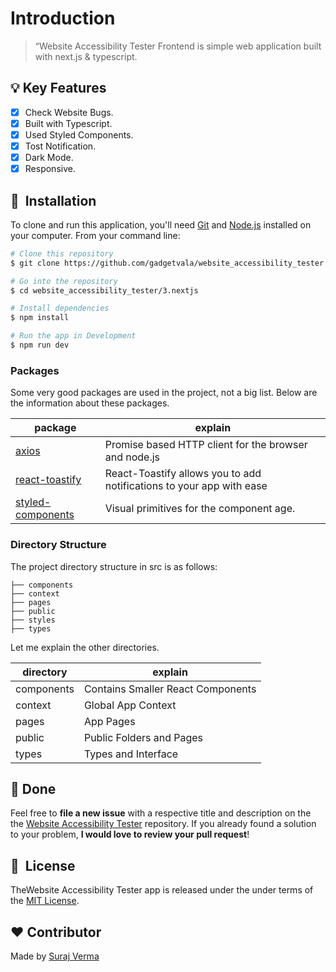 # Introduction

> “Website Accessibility Tester Frontend
> is simple web application built with next.js & typescript.

## :bulb: Key Features

- [x] Check Website Bugs.
- [x] Built with Typescript.
- [x] Used Styled Components.
- [x] Tost Notification.
- [x] Dark Mode.
- [x] Responsive.

## 🚀 &nbsp;Installation

To clone and run this application, you'll need [Git](https://git-scm.com) and [Node.js](https://nodejs.org/en/) installed on your computer. From your command line:

```bash
# Clone this repository
$ git clone https://github.com/gadgetvala/website_accessibility_tester.git

# Go into the repository
$ cd website_accessibility_tester/3.nextjs

# Install dependencies
$ npm install

# Run the app in Development
$ npm run dev
```

### Packages

Some very good packages are used in the project, not a big list.
Below are the information about these packages.

| package                                                         | explain                                                              |
| --------------------------------------------------------------- | -------------------------------------------------------------------- |
| [axios](https://www.npmjs.com/package/compression)              | Promise based HTTP client for the browser and node.js                |
| [react-toastify](https://www.npmjs.com/package/connect-timeout) | React-Toastify allows you to add notifications to your app with ease |
| [styled-components](https://www.npmjs.com/package/cors)         | Visual primitives for the component age.                             |

### Directory Structure

The project directory structure in src is as follows:

```
├── components
├── context
├── pages
├── public
├── styles
├── types
```

Let me explain the other directories.

| directory  | explain                           |
| ---------- | --------------------------------- |
| components | Contains Smaller React Components |
| context    | Global App Context                |
| pages      | App Pages                         |
| public     | Public Folders and Pages          |
| types      | Types and Interface               |

## :clap: Done

Feel free to **file a new issue** with a respective title and description on the the [Website Accessibility Tester](https://github.com/gadgetvala/website_accessibility_tester/issues) repository. If you already found a solution to your problem, **I would love to review your pull request**!

## 📘&nbsp; License

TheWebsite Accessibility Tester app is released under the under terms of the [MIT License](LICENSE).

## :heart: Contributor

Made by [Suraj Verma](https://github.com/gadgetvala)
